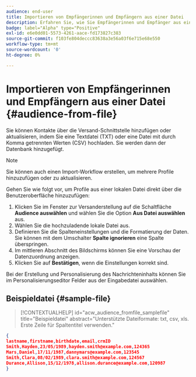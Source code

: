 ```yaml
---
audience: end-user
title: Importieren von Empfängerinnen und Empfängern aus einer Datei
description: Erfahren Sie, wie Sie Empfängerinnen und Empfänger aus einer externen Datei importieren
badge: label="Alpha" type="Positive"
exl-id: e6e0dd01-5573-4261-aace-fd173827c383
source-git-commit: f103fe804deccc83638a3e56a03f6e715e68e550
workflow-type: tm+mt
source-wordcount: '0'
ht-degree: 0%

---
```


# Importieren von Empfängerinnen und Empfängern aus einer Datei {#audience-from-file}

Sie können Kontakte über die Versand-Schnittstelle hinzufügen oder aktualisieren, indem Sie eine Textdatei (TXT) oder eine Datei mit durch Komma getrennten Werten (CSV) hochladen. Sie werden dann der Datenbank hinzugefügt.

>[!NOTE]
>
>Sie können auch einen Import-Workflow erstellen, um mehrere Profile hinzuzufügen oder zu aktualisieren.


Gehen Sie wie folgt vor, um Profile aus einer lokalen Datei direkt über die Benutzeroberfläche hinzuzufügen:

1. Klicken Sie im Fenster zur Versanderstellung auf die Schaltfläche **Audience auswählen** und wählen Sie die Option **Aus Datei auswählen** aus.
1. Wählen Sie die hochzuladende lokale Datei aus.
1. Definieren Sie die Spalteneinstellungen und die Formatierung der Daten. Sie können mit dem Umschalter **Spalte ignorieren** eine Spalte überspringen.
1. Im mittleren Abschnitt des Bildschirms können Sie eine Vorschau der Datenzuordnung anzeigen.
1. Klicken Sie auf **Bestätigen**, wenn die Einstellungen korrekt sind.

Bei der Erstellung und Personalisierung des Nachrichteninhalts können Sie im Personalisierungseditor Felder aus der Eingabedatei auswählen.

## Beispieldatei {#sample-file}

>[!CONTEXTUALHELP]
>id="acw_audience_fromfile_samplefile"
>title="Beispieldatei"
>abstract="Unterstützte Dateiformate: txt, csv, xls. Erste Zeile für Spaltentitel verwenden."


```json
{
lastname,firstname,birthdate,email,crmID
Smith,Hayden,23/05/1989,hayden.smith@example.com,124365
Mars,Daniel,17/11/1987,dannymars@example.com,123545
Smith,Clara,08/02/1989,clara.smith@example.com,124567
Durance,Allison,15/12/1978,allison.durance@example.com,120987
}
```
